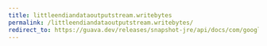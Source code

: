 ```yaml
---
title: littleendiandataoutputstream.writebytes
permalink: /littleendiandataoutputstream.writebytes/
redirect_to: https://guava.dev/releases/snapshot-jre/api/docs/com/google/common/io/LittleEndianDataOutputStream.html#writeBytes-java.lang.String-
---
```

